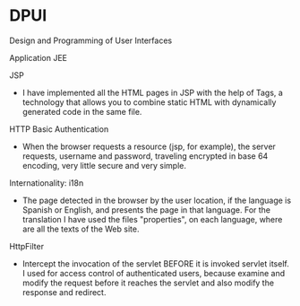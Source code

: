 DPUI
====

Design and Programming of User Interfaces

Application JEE

JSP
- I have implemented all the HTML pages in JSP with the help of Tags, a technology that allows you to combine static HTML with dynamically generated code in the same file.

HTTP Basic Authentication
- When the browser requests a resource (jsp, for example), the server requests, username and password, traveling encrypted in base 64 encoding, very little secure and very simple.

Internationality: i18n
- The page detected in the browser by the user location, if the language is Spanish or English, and presents the page in that language. For the translation I have used the files "properties", on each language, where are all the texts of the Web site.

HttpFilter
- Intercept the invocation of the servlet BEFORE it is invoked servlet itself. I used for access control of authenticated users, because examine and modify the request before it reaches the servlet and also modify the response and redirect. 



